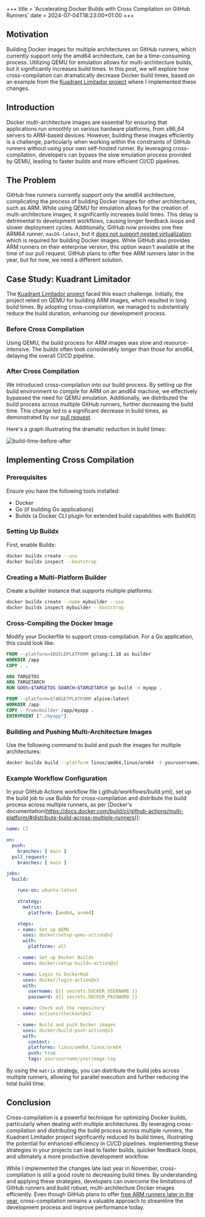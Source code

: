 +++
title = 'Accelerating Docker Builds with Cross Compilation on GitHub Runners'
date = 2024-07-04T18:23:00+01:00
+++


## Motivation
Building Docker images for multiple architectures on GitHub runners, which currently support only the amd64 architecture, can be a time-consuming process. Utilizing QEMU for emulation allows for multi-architecture builds, but it significantly increases build times. In this post, we will explore how cross-compilation can dramatically decrease Docker build times, based on an example from the [Kuadrant Limitador project](https://github.com/Kuadrant/limitador/pull/222) where I implemented these changes.

## Introduction
Docker multi-architecture images are essential for ensuring that applications run smoothly on various hardware platforms, from x86_64 servers to ARM-based devices. However, building these images efficiently is a challenge, particularly when working within the constraints of GitHub runners without using your own self-hosted runner. By leveraging cross-compilation, developers can bypass the slow emulation process provided by QEMU, leading to faster builds and more efficient CI/CD pipelines.

## The Problem
GitHub free runners currently support only the amd64 architecture, complicating the process of building Docker images for other architectures, such as ARM. While using QEMU for emulation allows for the creation of multi-architecture images, it significantly increases build times. This delay is detrimental to development workflows, causing longer feedback loops and slower deployment cycles. Additionally, GitHub now provides one free ARM64 runner, `macOS-latest`, but it [does not support nested virtualization](https://github.com/orgs/community/discussions/69211#discussioncomment-7197681) which is required for building Docker images. While GitHub also provides ARM runners on their enterprise version, this option wasn't available at the time of our pull request. GitHub plans to offer free ARM runners later in the year, but for now, we need a different solution.


## Case Study: Kuadrant Limitador
The [Kuadrant Limitador project](https://github.com/Kuadrant/limitador/pull/222) faced this exact challenge. Initially, the project relied on QEMU for building ARM images, which resulted in long build times. By adopting cross-compilation, we managed to substantially reduce the build duration, enhancing our development process.

### Before Cross Compilation
Using QEMU, the build process for ARM images was slow and resource-intensive. The builds often took considerably longer than those for amd64, delaying the overall CI/CD pipeline.

### After Cross Compilation
We introduced cross-compilation into our build process. By setting up the build environment to compile for ARM on an amd64 machine, we effectively bypassed the need for QEMU emulation. Additionally, we distributed the build process across multiple GitHub runners, further decreasing the build time. This change led to a significant decrease in build times, as demonstrated by our [pull request](https://github.com/Kuadrant/limitador/pull/222).

Here's a graph illustrating the dramatic reduction in build times:

![build-time-before-after](/03-build-times.png)

## Implementing Cross Compilation

### Prerequisites
Ensure you have the following tools installed:
- Docker
- Go (if building Go applications)
- Buildx (a Docker CLI plugin for extended build capabilities with BuildKit)

### Setting Up Buildx
First, enable Buildx:
```sh
docker buildx create --use
docker buildx inspect --bootstrap
```

### Creating a Multi-Platform Builder
Create a builder instance that supports multiple platforms:

```sh
docker buildx create --name mybuilder --use
docker buildx inspect mybuilder --bootstrap
```

### Cross-Compiling the Docker Image
Modify your Dockerfile to support cross-compilation. For a Go application, this could look like:
```Dockerfile
FROM --platform=$BUILDPLATFORM golang:1.18 as builder
WORKDIR /app
COPY . .

ARG TARGETOS
ARG TARGETARCH
RUN GOOS=$TARGETOS GOARCH=$TARGETARCH go build -o myapp .

FROM --platform=$TARGETPLATFORM alpine:latest
WORKDIR /app
COPY --from=builder /app/myapp .
ENTRYPOINT ["./myapp"]
```

### Building and Pushing Multi-Architecture Images
Use the following command to build and push the images for multiple architectures:

```sh
docker buildx build --platform linux/amd64,linux/arm64 -t yourusername/yourimage:tag --push .
```

### Example Workflow Configuration
In your GitHub Actions workflow file (.github/workflows/build.yml), set up the build job to use Buildx for cross-compilation and distribute the build process across multiple runners, as per [Docker's documentation(https://docs.docker.com/build/ci/github-actions/multi-platform/#distribute-build-across-multiple-runners)]:

```yaml
name: CI

on:
  push:
    branches: [ main ]
  pull_request:
    branches: [ main ]

jobs:
  build:

    runs-on: ubuntu-latest

    strategy:
      matrix:
        platform: [amd64, arm64]

    steps:
    - name: Set up QEMU
      uses: docker/setup-qemu-action@v2
      with:
        platforms: all

    - name: Set up Docker Buildx
      uses: docker/setup-buildx-action@v2

    - name: Login to DockerHub
      uses: docker/login-action@v2
      with:
        username: ${{ secrets.DOCKER_USERNAME }}
        password: ${{ secrets.DOCKER_PASSWORD }}

    - name: Check out the repository
      uses: actions/checkout@v2

    - name: Build and push Docker images
      uses: docker/build-push-action@v3
      with:
        context: .
        platforms: linux/amd64,linux/arm64
        push: true
        tags: yourusername/yourimage:tag
```

By using the `matrix` strategy, you can distribute the build jobs across multiple runners, allowing for parallel execution and further reducing the total build time.

## Conclusion
Cross-compilation is a powerful technique for optimizing Docker builds, particularly when dealing with multiple architectures. By leveraging cross-compilation and distributing the build process across multiple runners, the Kuadrant Limitador project significantly reduced its build times, illustrating the potential for enhanced efficiency in CI/CD pipelines. Implementing these strategies in your projects can lead to faster builds, quicker feedback loops, and ultimately a more productive development workflow.

While I implemented the changes late last year in November, cross-compilation is still a good route to decreasing build times. By understanding and applying these strategies, developers can overcome the limitations of GitHub runners and build robust, multi-architecture Docker images efficiently. Even though GitHub plans to offer [free ARM runners later in the year](https://github.blog/2024-06-03-arm64-on-github-actions-powering-faster-more-efficient-build-systems/), cross-compilation remains a valuable approach to streamline the development process and improve performance today.
